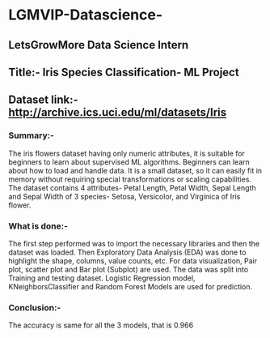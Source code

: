 # LGMVIP-Datascience-

## LetsGrowMore Data Science Intern 
## Title:- Iris Species Classification- ML Project
## Dataset link:- http://archive.ics.uci.edu/ml/datasets/Iris
### Summary:- 
The iris flowers dataset having only numeric attributes, it is suitable for beginners to learn about supervised ML algorithms. Beginners can learn about how to load and handle data. It is a small dataset, so it can easily fit in memory without requiring special transformations or scaling capabilities.
The dataset contains 4 attributes- Petal Length, Petal Width, Sepal Length and Sepal Width of 3 species- Setosa, Versicolor, and Virginica of Iris flower.
### What is done:- 
The first step performed was to import the necessary libraries and then the dataset was loaded. Then Exploratory Data Analysis (EDA) was done to highlight the shape, columns, value counts, etc.
For data visualization, Pair plot, scatter plot and Bar plot (Subplot) are used.
The data was split into Training and testing dataset. 
Logistic Regression model, KNeighborsClassifier and Random Forest Models are used for prediction. 
### Conclusion:- 
The accuracy is same for all the 3 models, that is 0.966
